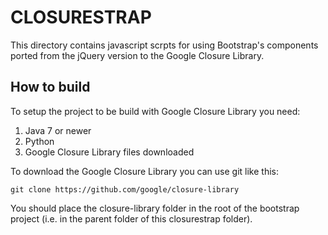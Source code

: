 # CLOSURESTRAP

This directory contains javascript scrpts for using Bootstrap's components
ported from the jQuery version to the Google Closure Library.

## How to build

To setup the project to be build with Google Closure Library you need:

1.  Java 7 or newer
2.  Python
3.  Google Closure Library files downloaded

To download the Google Closure Library you can use git like this:

    git clone https://github.com/google/closure-library

You should place the closure-library  folder in the root of the bootstrap
project (i.e. in the parent folder of this closurestrap folder).

